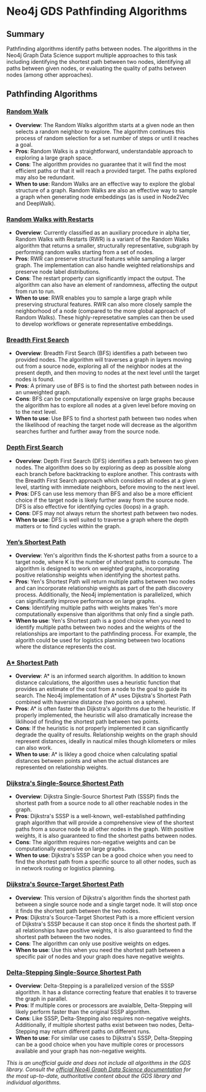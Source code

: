 # Neo4j GDS Pathfinding Algorithms
## Summary
Pathfinding algorithms identify paths between nodes. The algorithms in the Neo4j Graph Data Science support multiple approaches to this task including identifying the shortest path between two nodes, identifying all paths between given nodes, or evaluating the quality of paths between nodes (among other approaches). 

## Pathfinding Algorithms 
### [Random Walk](https://neo4j.com/docs/graph-data-science/current/algorithms/random-walk/)
   - **Overview**: The Random Walks algorithm starts at a given node an then selects a random neighbor to explore. The algorithm continues this process of random selection for a set number of steps or until it reaches a goal.
   - **Pros**: Random Walks is a straightforward, understandable approach to exploring a large graph space. 
   - **Cons**: The algorithm provides no guarantee that it will find the most efficient paths or that it will reach a provided target. The paths explored may also be redundant. 
   - **When to use**: Random Walks are an effective way to explore the global structure of a graph. Random Walks are also an effective way to sample a graph when generating node embeddings (as is used in Node2Vec and DeepWalk). 

### [Random Walks with Restarts](https://neo4j.com/docs/graph-data-science/current/management-ops/projections/rwr/)
   - **Overview**: Currently classified as an auxiliary procedure in alpha tier, Random Walks with Restarts (RWR) is a variant of the Random Walks algorithm that returns a smaller, structurally representative, subgraph by performing random walks starting from a set of nodes. 
   - **Pros**: RWR can preserve structural features while sampling a larger graph. The implementation can also handle weighted relationships and preserve node label distributions. 
   - **Cons**: The restart property can significantly impact the output. The algorithm can also have an element of randomness, affecting the output from run to run. 
   - **When to use**: RWR enables you to sample a large graph while preserving structural features. RWR can also more closely sample the neighborhood of a node (compared to the more global approach of Random Walks). These highly-represetative samples can then be used to develop workflows or generate representative embeddings. 

### [Breadth First Search](https://neo4j.com/docs/graph-data-science/current/algorithms/bfs/)
   - **Overview**: Breadth First Search (BFS) identifies a path between two provided nodes. The algorithm will traverses a graph in layers moving out from a source node, exploring all of the neighbor nodes at the present depth, and then moving to nodes at the next level until the target nodes is found. 
   - **Pros**: A primary use of BFS is to find the shortest path between nodes in an unweighted graph.
   - **Cons**: BFS can be computationally expensive on large graphs because the algorithm has to explore all nodes at a given level before moving on to the next level. 
   - **When to use**: Use BFS to find a shortest path between two nodes when the likelihood of reaching the target node will decrease as the algorithm searches further and further away from the source node. 

### [Depth First Search](https://neo4j.com/docs/graph-data-science/current/algorithms/dfs/)
   - **Overview**: Depth First Search (DFS) identifies a path between two given nodes. The algorithm does so by exploring as deep as possible along each branch before backtracking to explore another. This contrasts with the Breadth First Search approach which considers all nodes at a given level, starting with immediate neighbors, before moving to the next level.
   - **Pros**: DFS can use less memory than BFS and also be a more efficient choice if the target node is likely further away from the source node. DFS is also effective for identifying cycles (loops) in a graph.
   - **Cons**: DFS may not always return the shortest path between two nodes.
   - **When to use**: DFS is well suited to traverse a graph where the depth matters or to find cycles within the graph.

### [Yen’s Shortest Path](https://neo4j.com/docs/graph-data-science/current/algorithms/yens/)
   - **Overview**: Yen's algorithm finds the K-shortest paths from a source to a target node, where K is the number of shortest paths to compute. The algorithm is designed to work on weighted graphs, incorporating positive relationship weights when identifying the shortest paths.
   - **Pros**: Yen's Shortest Path will return multiple paths between two nodes and can incorporate relationship weights as part of the path discovery process. Additionally, the Neo4j implementation is parallelized, which can significantly improve performance on large graphs. 
   - **Cons**: Identifying multiple paths with weights makes Yen's more computationally expensive than algorithms that only find a single path.
   - **When to use**: Yen's Shortest path is a good choice when you need to identify multiple paths between two nodes and the weights of the relationships are important to the pathfinding process. For example, the algorith could be used for logistics planning between two locations where the distance represents the cost.

### [A* Shortest Path](https://neo4j.com/docs/graph-data-science/current/algorithms/astar/)
   - **Overview**: A* is an informed search algorithm. In addition to known distance calculations, the algorithm uses a heuristic function that provides an estimate of the cost from a node to the goal to guide its search. The Neo4j implementation of A* uses Dijkstra's Shortest Path combined with haversine distance (two points on a sphere). 
   - **Pros**: A* is often faster than Dijkstra's algorithms due to the heuristic. If properly implemented, the heuristic will also dramatically increase the liklihood of finding the shortest path between two points. 
   - **Cons**: If the heuristic is not properly implemented it can significantly degrade the quality of results. Relationship weights on the graph should represent distances, ideally in nautical miles though kilometers or miles can also work. 
   - **When to use**: A* is likley a good choice when calculating spatial distances between points and when the actual distances are represented on relationship weights. 

### [Dijkstra's Single-Source Shortest Path](https://neo4j.com/docs/graph-data-science/current/algorithms/delta-single-source/)
   - **Overview**: Dijkstra Single-Source Shortest Path (SSSP) finds the shortest path from a source node to all other reachable nodes in the graph.
   - **Pros**: Dijkstra's SSSP is a well-known, well-established pathfinding graph algorithm that will provide a comprehensive view of the shortest paths from a source node to all other nodes in the graph. With positive weights, it is also guaranteed to find the shortest paths between nodes. 
   - **Cons**: The algorithm requires non-negative weights and can be computationally expensive on large graphs.
   - **When to use**: Dijkstra's SSSP can be a good choice when you need to find the shortest path from a specific source to all other nodes, such as in network routing or logistics planning. 

### [Dijkstra's Source-Target Shortest Path](https://neo4j.com/docs/graph-data-science/current/algorithms/dijkstra-source-target/)
   - **Overview**: This version of Dijkstra's algorithm finds the shortest path between a single source node and a single target node. It will stop once it finds the shortest path between the two nodes. 
   - **Pros**: Dijkstra's Source-Target Shortest Path is a more efficient version of Dijkstra's SSSP because it can stop once it finds the shortest path. If all relationships have positive weights, it is also guaranteed to find the shortest path between the two nodes.
   - **Cons**: The algorithm can only use positive weights on edges. 
   - **When to use**: Use this when you need the shortest path between a specific pair of nodes and your graph does have negative weights.

### [Delta-Stepping Single-Source Shortest Path](https://neo4j.com/docs/graph-data-science/current/algorithms/delta-single-source/)
   - **Overview**: Delta-Stepping is a parallelized version of the SSSP algorithm. It has a distance correcting feature that enables it to traverse the graph in parallel. 
   - **Pros**: If multiple cores or processors are avaialble, Delta-Stepping will likely perform faster than the original SSSP algorithm.
   - **Cons**: Like SSSP, Delta-Stepping also requires non-negative weights. Additionally, if multiple shortest paths exist between two nodes, Delta-Stepping may return different paths on different runs. 
   - **When to use**: For similar use cases to Dijkstra's SSSP, Delta-Stepping can be a good choice when you have multiple cores or processors available and your graph has non-negative weights.


*This is an unofficial guide and does not include all algorithms in the GDS library. Consult the [official Neo4j Graph Data Science documentation](https://neo4j.com/docs/graph-data-science/current/) for the most up-to-date, authoritative content about the GDS library and individual algorithms.*




